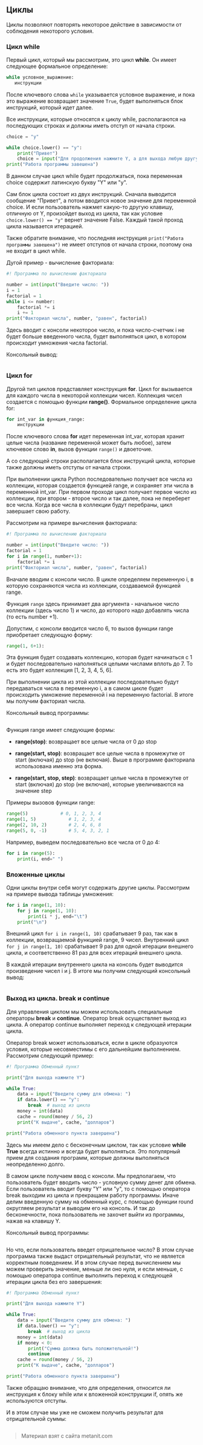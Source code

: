 ## Циклы

Циклы позволяют повторять некоторое действие в зависимости от соблюдения некоторого условия.

### Цикл while

Первый цикл, который мы рассмотрим, это цикл **while**. Он имеет следующее формальное определение:

```py
while условное_выражение:
   инструкции
```

После ключевого слова `while` указывается условное выражение, и пока это выражение возвращает значение `True`, будет выполняться блок инструкций, который идет далее.

Все инструкции, которые относятся к циклу while, располагаются на последующих строках и должны иметь отступ от начала строки.

```py
choice = "y"

while choice.lower() == "y":
    print("Привет")
    choice = input("Для продолжения нажмите Y, а для выхода любую другую клавишу: ")
print("Работа программы завешена")
```

В данном случае цикл while будет продолжаться, пока переменная choice содержит латинскую букву "Y" или "y".

Сам блок цикла состоит из двух инструкций. Сначала выводится сообщение "Привет", а потом вводится новое значение для переменной choice. И если пользователь нажмет какую-то другую клавишу, отличную от Y, произойдет выход из цикла, так как условие `choice.lower() == "y"` вернет значение False. Каждый такой проход цикла называется итерацией.

Также обратите внимание, что последняя инструкция `print("Работа программы завешена")` не имеет отступов от начала строки, поэтому она не входит в цикл while.

Дугой пример - вычисление факториала:

```py
#! Программа по вычислению факториала

number = int(input("Введите число: "))
i = 1
factorial = 1
while i <= number:
    factorial *= i
    i += 1
print("Факториал числа", number, "равен", factorial)
```

Здесь вводит с консоли некоторое число, и пока число-счетчик i не будет больше введенного числа, будет выполняться цикл, в котором происходит умножения числа factorial.

Консольный вывод:

```

```

### Цикл for

Другой тип циклов представляет конструкция **for**. Цикл for вызывается для каждого числа в некоторой коллекции чисел. Коллекция чисел создается с помощью функции **range()**. Формальное определение цикла for:

```py
for int_var in функция_range:
    инструкции
```

После ключевого слова **for** идет переменная int_var, которая хранит целые числа (название переменной может быть любое), затем ключевое слово **in**, вызов функции `range()` и двоеточие.

А со следующей строки располагается блок инструкций цикла, которые также должны иметь отступы от начала строки.

При выполнении цикла Python последовательно получает все числа из коллекции, которая создается функцией range, и сохраняет эти числа в переменной int_var. При первом проходе цикл получает первое число из коллекции, при втором - второе число и так далее, пока не переберет все числа. Когда все числа в коллекции будут перебраны, цикл завершает свою работу.

Рассмотрим на примере вычисления факториала:

```py
#! Программа по вычислению факториала

number = int(input("Введите число: "))
factorial = 1
for i in range(1, number+1):
    factorial *= i
print("Факториал числа", number, "равен", factorial)
```

Вначале вводим с консоли число. В цикле определяем переменную i, в которую сохраняются числа из коллекции, создаваемой функцией range.

Функция `range` здесь принимает два аргумента - начальное число коллекции (здесь число 1) и число, до которого надо добавлять числа (то есть number +1).

Допустим, с консоли вводится число 6, то вызов функции range приобретает следующую форму:

```py
range(1, 6+1):
```

Эта функция будет создавать коллекцию, которая будет начинаться с 1 и будет последовательно наполняться целыми числами вплоть до 7. То есть это будет коллекция [1, 2, 3, 4, 5, 6].

При выполнении цикла из этой коллекции последовательно будут передаваться числа в переменную i, а в самом цикле будет происходить умножение переменной i на переменную factorial. В итоге мы получим факториал числа.

Консольный вывод программы:

```

```

Функция range имеет следующие формы:

- **range(stop)**: возвращает все целые числа от 0 до stop

- **range(start, stop)**: возвращает все целые числа в промежутке от start (включая) до stop (не включая). Выше в программе факториала использована именно эта форма.

- **range(start, stop, step)**: возвращает целые числа в промежутке от start (включая) до stop (не включая), которые увеличиваются на 
значение step

Примеры вызовов функции range:

```py
range(5)            # 0, 1, 2, 3, 4
range(1, 5)            # 1, 2, 3, 4
range(2, 10, 2)        # 2, 4, 6, 8
range(5, 0, -1)        # 5, 4, 3, 2, 1
```

Например, выведем последовательно все числа от 0 до 4:

```py
for i in range(5):
    print(i, end=" ")
```

### Вложенные циклы

Одни циклы внутри себя могут содержать другие циклы. Рассмотрим на примере вывода таблицы умножения:

```py
for i in range(1, 10):
    for j in range(1, 10):
        print(i * j, end="\t")
    print("\n")
```

Внешний цикл `for i in range(1, 10)` срабатывает 9 раз, так как в коллекции, возвращаемой функцией range, 9 чисел. Внутренний цикл `for j in range(1, 10)` срабатывает 9 раз для одной итерации внешнего цикла, и соответственно 81 раз для всех итераций внешнего цикла.

В каждой итерации внутреннего цикла на консоль будет выводится произведение чисел i и j. В итоге мы получим следующий консольный вывод:

```

```

### Выход из цикла. break и continue

Для управления циклом мы можем использовать специальные операторы **break** и **continue**. Оператор break осуществляет выход из цикла. А оператор continue выполняет переход к следующей итерации цикла.

Оператор break может использоваться, если в цикле образуются условия, которые несовместимы с его дальнейшим выполнением. Рассмотрим следующий пример:

```py
#! Программа Обменный пункт

print("Для выхода нажмите Y")

while True:
    data = input("Введите сумму для обмена: ")
    if data.lower() == "y":
        break  # выход из цикла
    money = int(data)
    cache = round(money / 56, 2)
    print("К выдаче", cache, "долларов")

print("Работа обменного пункта завершена")
```

Здесь мы имеем дело с бесконечным циклом, так как условие **while True** всегда истинно и всегда будет выполняться. Это популярный прием для создания программ, которые должны выполняться неопределенно долго.

В самом цикле получаем ввод с консоли. Мы предполагаем, что пользователь будет вводить число - условную сумму денег для обмена. Если пользователь вводит букву "Y" или "y", то с помощью оператора break выходим из цикла и прекращаем работу программы. Иначе делим введенную сумму на обменный курс, с помощью функции round округляем результат и выводим его на консоль. И так до бесконечности, пока пользователь не захочет выйти из программы, нажав на клавишу Y.

Консольный вывод программы:

```

```

Но что, если пользователь введет отрицательное число? В этом случае программа также выдаст отрицательный результат, что не является корректным поведением. И в этом случае перед вычислением мы можем проверить значение, меньше ли оно нуля, и если меньше, с помощью оператора continue выполнить переход к следующей итерации цикла без его завершения:

```py
#! Программа Обменный пункт

print("Для выхода нажмите Y")

while True:
    data = input("Введите сумму для обмена: ")
    if data.lower() == "y":
        break  # выход из цикла
    money = int(data)
    if money < 0:
        print("Сумма должна быть положительной!")
        continue
    cache = round(money / 56, 2)
    print("К выдаче", cache, "долларов")

print("Работа обменного пункта завершена")
```

Также обращаю внимание, что для определения, относится ли инструкция к блоку while или к вложенной конструкции if, опять же используются отступы.

И в этом случае мы уже не сможем получить результат для отрицательной суммы:

```

```


> Материал взят с сайта metanit.com